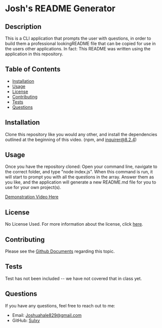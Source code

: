 # Josh's README Generator

## Description
This is a CLI application that prompts the user with questions, in order to build them a professional lookingREADME file that can be copied for use in the users other applications. 
In fact: This README was written using the application in this repository. 

## Table of Contents
- [Installation](#installation)
- [Usage](#usage)
- [License](#license)
- [Contributing](#contributing)
- [Tests](#tests)
- [Questions](#questions)

## Installation
Clone this repository like you would any other, and install the dependencies outlined at the beginning of this video. (npm, and inquirer@8.2.4)

## Usage
Once you have the repository cloned: Open your command line, navigate to the correct folder, and type "node index.js". When this command is run, it will start to prompt you with all the questions in the array. Answer them as you like, and the application will generate a new README.md file for you to use for your own project(s).

[Demonstration Video Here](https://www.youtube.com/watch?v=IWvjTyehvxo)

## License
No License Used. 
For more information about the license, click [here]().

## Contributing
Please see the [Github Documents](https://docs.github.com/en/get-started/exploring-projects-on-github/contributing-to-a-project) regarding this topic. 

## Tests
Test has not been included -- we have not covered that in class yet.

## Questions
If you have any questions, feel free to reach out to me:
- Email: Joshuahale829@gmail.com
- GitHub: [Sulxy](https://github.com/Sulxy)
